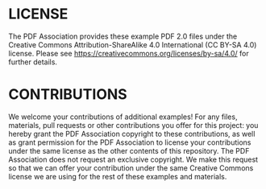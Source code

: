 # LICENSE

The PDF Association provides these example PDF 2.0 files under the Creative
Commons Attribution-ShareAlike 4.0 International (CC BY-SA 4.0) license. Please
see https://creativecommons.org/licenses/by-sa/4.0/ for further details.

# CONTRIBUTIONS

We welcome your contributions of additional examples! For any files, materials,
pull requests or other contributions you offer for this project: you hereby
grant the PDF Association copyright to these contributions, as well as grant
permission for the PDF Association to license your contributions under the same
license as the other contents of this repository. The PDF Association does not
request an exclusive copyright. We make this request so that we can offer your
contribution under the same Creative Commons license we are using for the rest
of these examples and materials.
